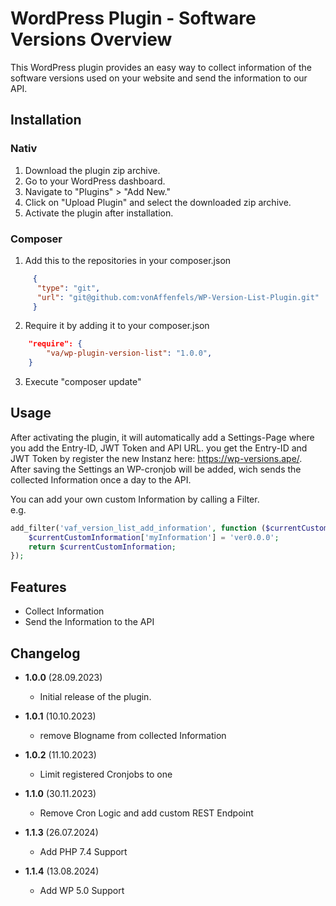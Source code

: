 # WordPress Plugin - Software Versions Overview

This WordPress plugin provides an easy way to collect information of the 
software versions used on your website and send the information to our API.

## Installation

### Nativ
1. Download the plugin zip archive.
2. Go to your WordPress dashboard.
3. Navigate to "Plugins" > "Add New."
4. Click on "Upload Plugin" and select the downloaded zip archive.
5. Activate the plugin after installation.

### Composer
1. Add this to the repositories in your composer.json
```json
     {
      "type": "git",
      "url": "git@github.com:vonAffenfels/WP-Version-List-Plugin.git"
     }
```
2. Require it by adding it to your composer.json
```json
    "require": {
        "va/wp-plugin-version-list": "1.0.0",
    }
```
3. Execute "composer update"


## Usage

After activating the plugin, it will automatically add a Settings-Page where you add 
the Entry-ID, JWT Token and API URL. you get the Entry-ID and JWT Token by register the new Instanz 
here: https://wp-versions.ape/. \
After saving the Settings an WP-cronjob will be added, wich sends the collected Information once a 
day to the API.

You can add your own custom Information by calling a Filter. \
e.g.
```php
add_filter('vaf_version_list_add_information', function ($currentCustomInformation) {
    $currentCustomInformation['myInformation'] = 'ver0.0.0';
    return $currentCustomInformation;
});
```

## Features

- Collect Information 
- Send the Information to the API

## Changelog

- **1.0.0** (28.09.2023)
    - Initial release of the plugin.


- **1.0.1** (10.10.2023)
    - remove Blogname from collected Information


- **1.0.2** (11.10.2023)
  - Limit registered Cronjobs to one


- **1.1.0** (30.11.2023)
  - Remove Cron Logic and add custom REST Endpoint

  
- **1.1.3** (26.07.2024)
  - Add PHP 7.4 Support

- **1.1.4** (13.08.2024)
  - Add WP 5.0 Support
